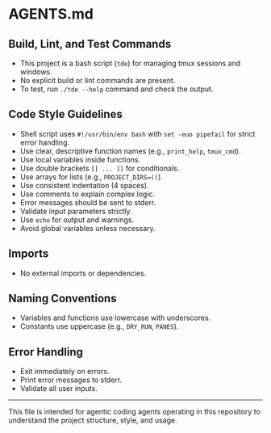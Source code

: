 # AGENTS.md

## Build, Lint, and Test Commands

- This project is a bash script (`tde`) for managing tmux sessions and windows.
- No explicit build or lint commands are present.
- To test, run `./tde --help` command and check the output.

## Code Style Guidelines

- Shell script uses `#!/usr/bin/env bash` with `set -euo pipefail` for strict error handling.
- Use clear, descriptive function names (e.g., `print_help`, `tmux_cmd`).
- Use local variables inside functions.
- Use double brackets `[[ ... ]]` for conditionals.
- Use arrays for lists (e.g., `PROJECT_DIRS=()`).
- Use consistent indentation (4 spaces).
- Use comments to explain complex logic.
- Error messages should be sent to stderr.
- Validate input parameters strictly.
- Use `echo` for output and warnings.
- Avoid global variables unless necessary.

## Imports

- No external imports or dependencies.

## Naming Conventions

- Variables and functions use lowercase with underscores.
- Constants use uppercase (e.g., `DRY_RUN`, `PANES`).

## Error Handling

- Exit immediately on errors.
- Print error messages to stderr.
- Validate all user inputs.

<!--
## Session Transcript

- Append all questions and responses to `TRANSCRIPT.md` in Markdown format.
- Each interaction should be clearly formatted with timestamps and user/Crush labels.
- Ensure the transcript file is created if it doesn't exist.
-->

---

This file is intended for agentic coding agents operating in this repository to understand the project structure, style, and usage.
